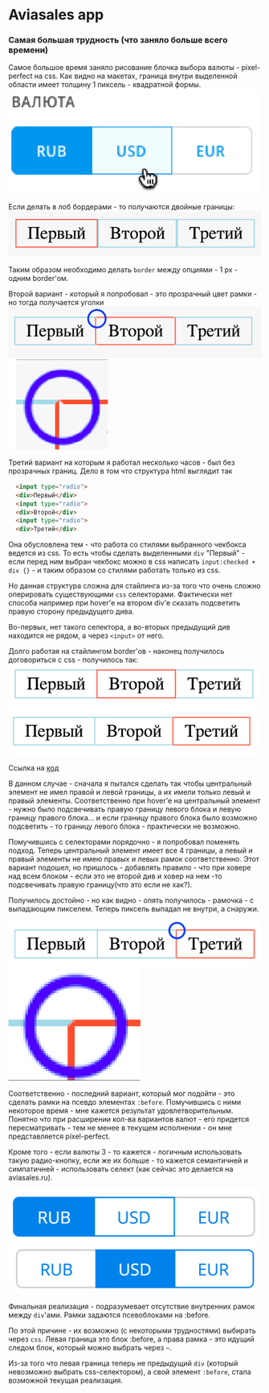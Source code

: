 # Aviasales app #

### Самая большая трудность (что заняло больше всего времени) ###

Самое большое время заняло рисование блочка выбора валюты - pixel-perfect на css.
Как видно на макетах, граница внутри выделенной области имеет толщину 1 пиксель - квадратной формы.
![макетов](https://github.com/mikhailrojo/aviasales/blob/master/README.assets/shouldlook.png "Как должно выглядеть")

Если делать в лоб бордерами - то получаются двойные границы:
![двойные границы](https://github.com/mikhailrojo/aviasales/blob/master/README.assets/double-border.png "Двойные границы")

Таким образом необходимо делать `border` между опциями - 1 px - одним border'ом.

Второй вариант - который я попробовал - это прозрачный цвет рамки - но тогда получается уголки
![общий вид](https://github.com/mikhailrojo/aviasales/blob/master/README.assets/transparent.png "Общий вид")
![близкий вид](https://github.com/mikhailrojo/aviasales/blob/master/README.assets/transparent-close.png "Близкий вид")

Третий вариант на которым я работал несколько часов - был без прозрачных границ.
Дело в том что структура html выглядит так
```html
  <input type="radio">
  <div>Первый</div>
  <input type="radio">
  <div>Второй</div>
  <input type="radio">
  <div>Третий</div>
```

Она обусловлена тем - что работа со стилями выбранного чекбокса ведется из css. То есть чтобы сделать выделенными `div`
"Первый" - если перед ним выбран чекбокс можно в css написать `input:checked + div {}` - и таким образом со стилями работать
только из css.

Но данная структура сложна для стайлинга из-за того что очень сложно оперировать существующими `css` селекторами.
Фактически нет способа например при hover'e на втором div'e сказать подсветить правую сторону предыдущего дива.

Во-первых, нет такого селектора, а во-вторых предыдущий див находится не рядом, а через `<input>` от него.

Долго работая на стайлингом border'ов - наконец получилось договориться с css - получилось так:
![достойно - 1](https://github.com/mikhailrojo/aviasales/blob/master/README.assets/almost1.png "Достойный вид - 1")
![достойно - 2](https://github.com/mikhailrojo/aviasales/blob/master/README.assets/almost2.png "Достойный вид - 2")

Ссылка на [код](https://jsbin.com/texohobebi/edit?css,output)

В данном случае - сначала я пытался сделать так чтобы центральный элемент не имел правой и левой границы, а их имели только
левый и правый элементы. Соответственно при hover'e на центральный элемент - нужно было подсвечивать правую границу левого блока
и левую границу правого блока... и если границу правого блока было возможно подсветить - то границу левого блока - практически не возможно.

Помучившись с селекторами порядочно - я попробовал поменять подход. Теперь центральный элемент имеет все 4 границы, а левый и правый
элементы не имею правых и левых рамок соответственно. Этот вариант подошел, но пришлось - добавлять правило -
что при ховере над всем блоком - если это не второй див и ховер на нем -то подсвечивать правую границу(что это если не хак?).

Получилось достойно - но как видно - опять получилось - рамочка - с выпадающим пикселем. Теперь пиксель выпадал не внутри, а снаружи.

![общий вид](https://github.com/mikhailrojo/aviasales/blob/master/README.assets/pixel0.png "Общий вид")
![близкий вид](https://github.com/mikhailrojo/aviasales/blob/master/README.assets/pixel.png "Близкий вид")

Соответственно - последний вариант, который мог подойти - это сделать рамки на псевдо элементах `:before`.
Помучившись с ними некоторое время - мне кажется результат удовлетворительным. Понятно что при расширении кол-ва вариантов валют -
его придется пересматривать - тем не менее в текущем исполнении - он мне представляется  pixel-perfect.

Кроме того - если валюты 3 - то кажется - логичным использовать такую радио-кнопку, если же их больше - то кажется семантичней
и симпатичней - использовать селект (как сейчас это делается на aviasales.ru).

![финальный вид](https://github.com/mikhailrojo/aviasales/blob/master/README.assets/final.png "Финальный вид")
![финальный вид2](https://github.com/mikhailrojo/aviasales/blob/master/README.assets/final2.png "Финальный вид2")

Финальная реализация - подразумевает отсутствие внутренних рамок между `div`'ами. Рамки задаются псевоблоками на :before.

По этой причине - их возможно (с некоторыми трудностями) выбирать через `css`. Левая граница это блок :before, а права рамка - это
идущий следом блок, который можно выбрать через `~`.

Из-за того что левая граница теперь не предыдущий `div` (который невозможно выбрать css-селектором), а свой элемент `:before`,
стала возможной текущая реализация.